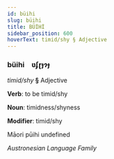```yaml
---
id: büihi
slug: büihi
title: BÜİHİ
sidebar_position: 600
hoverText: timid/shy § Adjective
---
```


### büihi&emsp;<span kind="abugida">ʋʄɽɟɂɟ</span>

*timid/shy* **§** Adjective

**Verb**: to be timid/shy

**Noun**: timidness/shyness

**Modifier**: timid/shy

Māori pūihi undefined

*Austronesian Language Family*